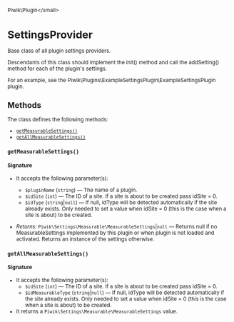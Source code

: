 <small>Piwik\Plugin\</small>

SettingsProvider
================

Base class of all plugin settings providers.

Descendants of this class should implement the init() method and call the
addSetting() method for each of the plugin's settings.

For an example, see the Piwik\Plugins\ExampleSettingsPlugin\ExampleSettingsPlugin plugin.

Methods
-------

The class defines the following methods:

- [`getMeasurableSettings()`](#getmeasurablesettings)
- [`getAllMeasurableSettings()`](#getallmeasurablesettings)

<a name="getmeasurablesettings" id="getmeasurablesettings"></a>
<a name="getMeasurableSettings" id="getMeasurableSettings"></a>
### `getMeasurableSettings()`

#### Signature

-  It accepts the following parameter(s):
    - `$pluginName` (`string`) &mdash;
       The name of a plugin.
    - `$idSite` (`int`) &mdash;
       The ID of a site. If a site is about to be created pass idSite = 0.
    - `$idType` (`string`|`null`) &mdash;
       If null, idType will be detected automatically if the site already exists. Only needed to set a value when idSite = 0 (this is the case when a site is about) to be created.

- *Returns:*  `Piwik\Settings\Measurable\MeasurableSettings`|`null` &mdash;
    Returns null if no MeasurableSettings implemented by this plugin or when plugin
                                 is not loaded and activated. Returns an instance of the settings otherwise.

<a name="getallmeasurablesettings" id="getallmeasurablesettings"></a>
<a name="getAllMeasurableSettings" id="getAllMeasurableSettings"></a>
### `getAllMeasurableSettings()`

#### Signature

-  It accepts the following parameter(s):
    - `$idSite` (`int`) &mdash;
       The ID of a site. If a site is about to be created pass idSite = 0.
    - `$idMeasurableType` (`string`|`null`) &mdash;
       If null, idType will be detected automatically if the site already exists. Only needed to set a value when idSite = 0 (this is the case when a site is about) to be created.
- It returns a `Piwik\Settings\Measurable\MeasurableSettings` value.

